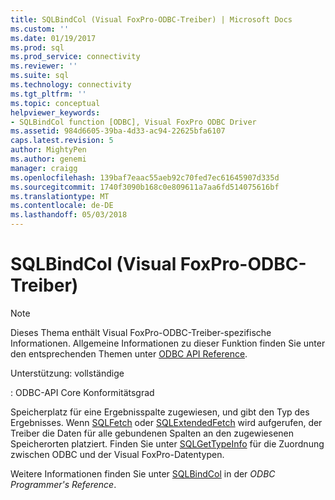 ```yaml
---
title: SQLBindCol (Visual FoxPro-ODBC-Treiber) | Microsoft Docs
ms.custom: ''
ms.date: 01/19/2017
ms.prod: sql
ms.prod_service: connectivity
ms.reviewer: ''
ms.suite: sql
ms.technology: connectivity
ms.tgt_pltfrm: ''
ms.topic: conceptual
helpviewer_keywords:
- SQLBindCol function [ODBC], Visual FoxPro ODBC Driver
ms.assetid: 984d6605-39ba-4d33-ac94-22625bfa6107
caps.latest.revision: 5
author: MightyPen
ms.author: genemi
manager: craigg
ms.openlocfilehash: 139baf7eaac55aeb92c70fed7ec61645907d335d
ms.sourcegitcommit: 1740f3090b168c0e809611a7aa6fd514075616bf
ms.translationtype: MT
ms.contentlocale: de-DE
ms.lasthandoff: 05/03/2018
---
```

# <a name="sqlbindcol-visual-foxpro-odbc-driver"></a>SQLBindCol (Visual FoxPro-ODBC-Treiber)
> [!NOTE]  
>  Dieses Thema enthält Visual FoxPro-ODBC-Treiber-spezifische Informationen. Allgemeine Informationen zu dieser Funktion finden Sie unter den entsprechenden Themen unter [ODBC API Reference](../../odbc/reference/syntax/odbc-api-reference.md).  
  
 Unterstützung: vollständige  
  
 : ODBC-API Core Konformitätsgrad  
  
 Speicherplatz für eine Ergebnisspalte zugewiesen, und gibt den Typ des Ergebnisses. Wenn [SQLFetch](../../odbc/microsoft/sqlfetch-visual-foxpro-odbc-driver.md) oder [SQLExtendedFetch](../../odbc/microsoft/sqlextendedfetch-visual-foxpro-odbc-driver.md) wird aufgerufen, der Treiber die Daten für alle gebundenen Spalten an den zugewiesenen Speicherorten platziert. Finden Sie unter [SQLGetTypeInfo](../../odbc/microsoft/sqlgettypeinfo-visual-foxpro-odbc-driver.md) für die Zuordnung zwischen ODBC und der Visual FoxPro-Datentypen.  
  
 Weitere Informationen finden Sie unter [SQLBindCol](../../odbc/reference/syntax/sqlbindcol-function.md) in der *ODBC Programmer's Reference*.
